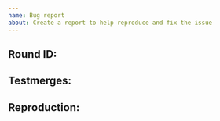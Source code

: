 ```yaml
---
name: Bug report
about: Create a report to help reproduce and fix the issue
---
```

<!-- Write **BELOW** The Headers and **ABOVE** The comments else it may not be viewable -->
## Round ID:

<!--- **INCLUDE THE ROUND ID**
If you discovered this issue from playing tgstation hosted servers:
[Round ID]: # (It can be found in the Status panel or retrieved from https://sb.atlantaned.space/rounds ! The round id let's us look up valuable information and logs for the round the bug happened.)-->

<!-- If you are reporting an issue found in another branch or codebase, you MUST link the branch or codebase repo in your issue report or it will be closed. For branches, If you have not pushed your code up, you must either reproduce it on master or push your code up before making an issue report. For other codebases, if you do not have a public code repo you will be refused help unless you can completely reproduce the issue on our code. -->

## Testmerges:

<!-- If you're certain the issue is to be caused by a test merge [OOC tab -> Show Server Revision], report it in the pull request's comment section rather than on the tracker(If you're unsure you can refer to the issue number by prefixing said number with #. The issue number can be found beside the title after submitting it to the tracker).If no testmerges are active, feel free to remove this section. -->

## Reproduction:

<!-- Explain your issue in detail, including the steps to reproduce it. Issues without proper reproduction steps or explanation are open to being ignored/closed by maintainers.-->

<!-- **For Admins:** Oddities induced by var-edits and other admin tools are not necessarily bugs. Verify that your issues occur under regular circumstances before reporting them. -->

<!-- If you are reporting a runtime error you must include the runtime in your report or your report will be closed. -->
